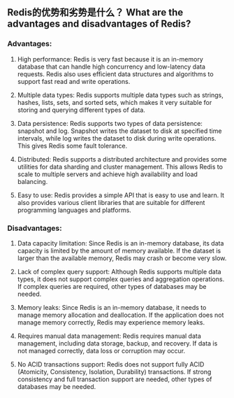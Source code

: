 ## Redis的优势和劣势是什么？ What are the advantages and disadvantages of Redis?

### Advantages:

1. High performance: Redis is very fast because it is an in-memory database that can handle high concurrency and low-latency data requests. Redis also uses efficient data structures and algorithms to support fast read and write operations.

2. Multiple data types: Redis supports multiple data types such as strings, hashes, lists, sets, and sorted sets, which makes it very suitable for storing and querying different types of data.

3. Data persistence: Redis supports two types of data persistence: snapshot and log. Snapshot writes the dataset to disk at specified time intervals, while log writes the dataset to disk during write operations. This gives Redis some fault tolerance.

4. Distributed: Redis supports a distributed architecture and provides some utilities for data sharding and cluster management. This allows Redis to scale to multiple servers and achieve high availability and load balancing.

5. Easy to use: Redis provides a simple API that is easy to use and learn. It also provides various client libraries that are suitable for different programming languages and platforms.

### Disadvantages:

1. Data capacity limitation: Since Redis is an in-memory database, its data capacity is limited by the amount of memory available. If the dataset is larger than the available memory, Redis may crash or become very slow.

2. Lack of complex query support: Although Redis supports multiple data types, it does not support complex queries and aggregation operations. If complex queries are required, other types of databases may be needed.

3. Memory leaks: Since Redis is an in-memory database, it needs to manage memory allocation and deallocation. If the application does not manage memory correctly, Redis may experience memory leaks.

4. Requires manual data management: Redis requires manual data management, including data storage, backup, and recovery. If data is not managed correctly, data loss or corruption may occur.

5. No ACID transactions support: Redis does not support fully ACID (Atomicity, Consistency, Isolation, Durability) transactions. If strong consistency and full transaction support are needed, other types of databases may be needed.



